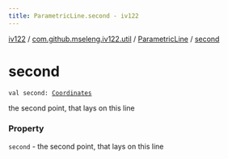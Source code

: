 ```yaml
---
title: ParametricLine.second - iv122
---
```


[iv122](../../index.md) / [com.github.mseleng.iv122.util](../index.md) / [ParametricLine](index.md) / [second](.)

# second

`val second: `[`Coordinates`](../-coordinates/index.md)

the second point, that lays on this line

### Property

`second` - the second point, that lays on this line